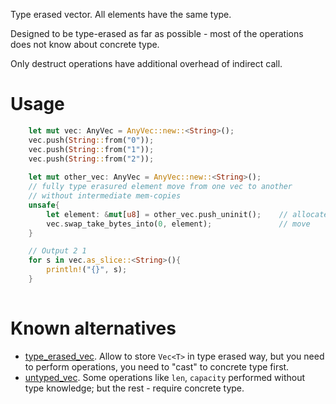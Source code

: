 Type erased vector. All elements have the same type.

Designed to be type-erased as far as possible - most of the operations does not know about concrete type.

Only destruct operations have additional overhead of indirect call.

# Usage

```rust
    let mut vec: AnyVec = AnyVec::new::<String>();
    vec.push(String::from("0"));
    vec.push(String::from("1"));
    vec.push(String::from("2"));
 
    let mut other_vec: AnyVec = AnyVec::new::<String>();
    // fully type erasured element move from one vec to another
    // without intermediate mem-copies
    unsafe{
        let element: &mut[u8] = other_vec.push_uninit();    // allocate element 
        vec.swap_take_bytes_into(0, element);               // move
    }

    // Output 2 1
    for s in vec.as_slice::<String>(){
        println!("{}", s);
    }
    
```

# Known alternatives

* [type_erased_vec](https://crates.io/crates/type_erased_vec). Allow to store `Vec<T>` in type erased way, 
but you need to perform operations, you need to "cast" to concrete type first.
* [untyped_vec](https://crates.io/crates/untyped_vec). Some operations like `len`, `capacity` performed without type
knowledge; but the rest - require concrete type.
